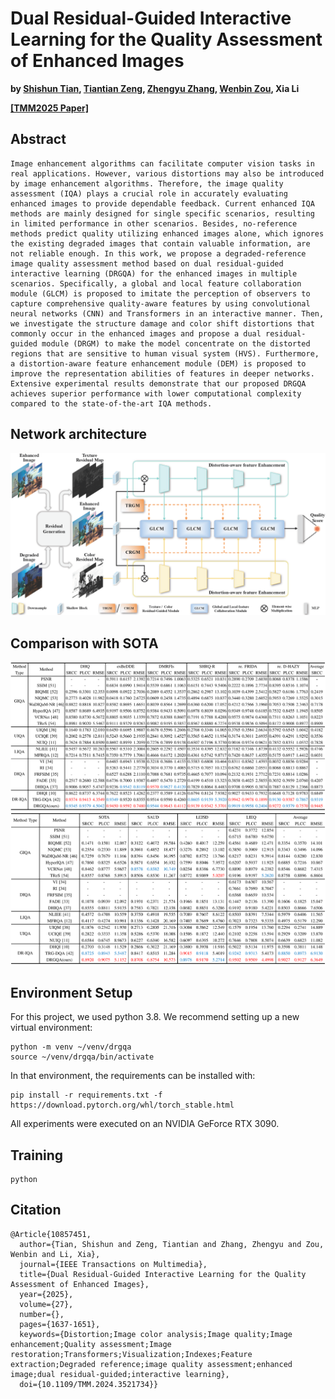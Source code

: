 # Dual Residual-Guided Interactive Learning for the Quality Assessment of Enhanced Images

**by [Shishun Tian](https://scholar.google.com.hk/citations?user=gk8puWMAAAAJ&hl=zh-CN), [Tiantian Zeng](https://scholar.google.com.hk/citations?user=gemAtrkAAAAJ&hl=zh-CN), [Zhengyu Zhang](https://scholar.google.com.hk/citations?user=WZYvDkAAAAAJ&hl=zh-CN), [Wenbin Zou](https://scholar.google.com.hk/citations?user=J8-OQCIAAAAJ&hl=zh-CN), Xia Li**

**[[TMM2025 Paper]](https://ieeexplore.ieee.org/abstract/document/10857451)**

## Abstract
```
Image enhancement algorithms can facilitate computer vision tasks in real applications. However, various distortions may also be introduced by image enhancement algorithms. Therefore, the image quality assessment (IQA) plays a crucial role in accurately evaluating enhanced images to provide dependable feedback. Current enhanced IQA methods are mainly designed for single specific scenarios, resulting in limited performance in other scenarios. Besides, no-reference methods predict quality utilizing enhanced images alone, which ignores the existing degraded images that contain valuable information, are not reliable enough. In this work, we propose a degraded-reference image quality assessment method based on dual residual-guided interactive learning (DRGQA) for the enhanced images in multiple scenarios. Specifically, a global and local feature collaboration module (GLCM) is proposed to imitate the perception of observers to capture comprehensive quality-aware features by using convolutional neural networks (CNN) and Transformers in an interactive manner. Then, we investigate the structure damage and color shift distortions that commonly occur in the enhanced images and propose a dual residual-guided module (DRGM) to make the model concentrate on the distorted regions that are sensitive to human visual system (HVS). Furthermore, a distortion-aware feature enhancement module (DEM) is proposed to improve the representation abilities of features in deeper networks. Extensive experimental results demonstrate that our proposed DRGQA achieves superior performance with lower computational complexity compared to the state-of-the-art IQA methods.
```

## Network architecture
![DRGQA_frame](resources/DRGQA_frame.png)

## Comparison with SOTA 
![Evaluation_dehazed](resources/Evaluation_dehazed.png)
![Evaluation_underwater_lowlight](resources/Evaluation_underwater_lowlight.png)

## Environment Setup

For this project, we used python 3.8. We recommend setting up a new virtual environment:

```shell
python -m venv ~/venv/drgqa
source ~/venv/drgqa/bin/activate
```

In that environment, the requirements can be installed with:

```shell
pip install -r requirements.txt -f https://download.pytorch.org/whl/torch_stable.html
```

All experiments were executed on an NVIDIA GeForce RTX 3090.

## Training
```shell
python
```

## Citation

```
@Article{10857451,
  author={Tian, Shishun and Zeng, Tiantian and Zhang, Zhengyu and Zou, Wenbin and Li, Xia},
  journal={IEEE Transactions on Multimedia}, 
  title={Dual Residual-Guided Interactive Learning for the Quality Assessment of Enhanced Images}, 
  year={2025},
  volume={27},
  number={},
  pages={1637-1651},
  keywords={Distortion;Image color analysis;Image quality;Image enhancement;Quality assessment;Image restoration;Transformers;Visualization;Indexes;Feature extraction;Degraded reference;image quality assessment;enhanced image;dual residual-guided;interactive learning},
  doi={10.1109/TMM.2024.3521734}}
```
